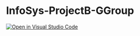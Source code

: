 # InfoSys-ProjectB-GGroup

[![Open in Visual Studio Code](https://open.vscode.dev/badges/open-in-vscode.svg)](https://insiders.vscode.dev/c2p31047/infosys-projectb-ggroup)
